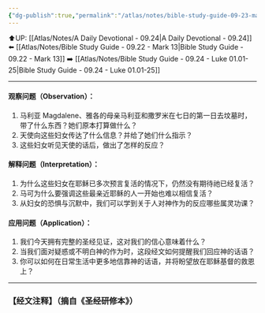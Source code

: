 ```yaml
---
{"dg-publish":true,"permalink":"/atlas/notes/bible-study-guide-09-23-mark-15-33-16-08/"}
---
```


⬆️UP: [[Atlas/Notes/A Daily Devotional - 09.24\|A Daily Devotional - 09.24]]
⬅️ [[Atlas/Notes/Bible Study Guide - 09.22 - Mark 13\|Bible Study Guide - 09.22 - Mark 13]]
➡️ [[Atlas/Notes/Bible Study Guide - 09.24 - Luke 01.01-25\|Bible Study Guide - 09.24 - Luke 01.01-25]] 

---

#### 观察问题（Observation）：

1. 马利亚 Magdalene、雅各的母亲马利亚和撒罗米在七日的第一日去坟墓时，带了什么东西？她们原本打算做什么？
2. 天使向这些妇女传达了什么信息？并给了她们什么指示？
3. 这些妇女听见天使的话后，做出了怎样的反应？

#### 解释问题（Interpretation）：

1. 为什么这些妇女在耶稣已多次预言复活的情况下，仍然没有期待祂已经复活？
2. 马可为什么要强调这些最亲近耶稣的人一开始也难以相信复活？
3. 从妇女的恐惧与沉默中，我们可以学到关于人对神作为的反应哪些属灵功课？

#### 应用问题（Application）：

1. 我们今天拥有完整的圣经见证，这对我们的信心意味着什么？
2. 当我们面对疑惑或不明白神的作为时，这段经文如何提醒我们回应神的话语？
3. 你可以如何在日常生活中更多地信靠神的话语，并将盼望放在耶稣基督的救恩上？

---
### 【经文注释】（摘自《圣经研修本》）

